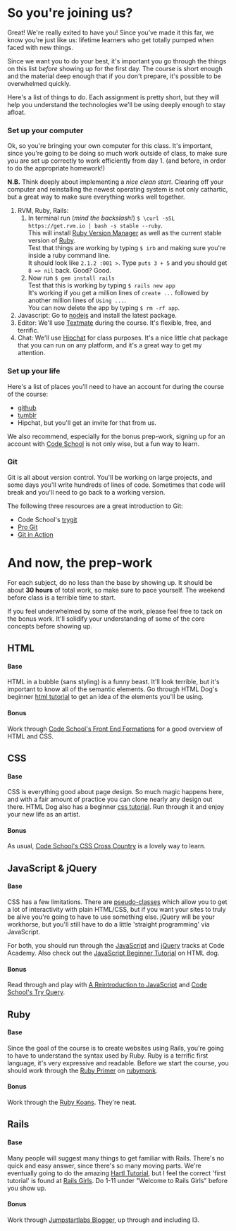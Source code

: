 # So you're joining us?
Great!  We're really exited to have you!  Since you've made it this far, we know you're just like us: lifetime learners who get totally pumped when faced with new things.  

Since we want you to do your best, it's important you go through the things on this list *before* showing up for the first day.  The course is short enough and the material deep enough that if you don't prepare, it's possible to be overwhelmed quickly.  

Here's a list of things to do.  Each assignment is pretty short, but they will help you understand the technologies we'll be using deeply enough to stay afloat.  

### Set up your computer
Ok, so you're bringing your own computer for this class.  It's important, since you're going to be doing so much work outside of class, to make sure you are set up correctly to work efficiently from day 1. (and before, in order to do the appropriate homework!)

**N.B.** Think deeply about implementing a *nice clean start*.  Clearing off your computer and reinstalling the newest operating system is not only cathartic, but a great way to make sure everything works well together.

1. RVM, Ruby, Rails:  
	1. In terminal run (*mind the backslash!*) `$ \curl -sSL https://get.rvm.io | bash -s stable --ruby`.  
		This will install [Ruby Version Manager](https://rvm.io) as well as the current stable version of [Ruby](https://www.ruby-lang.org/en/).  
		Test that things are working by typing `$ irb` and making sure you're inside a ruby command line.  
		It should look like `2.1.2 :001 >`.  Type `puts 3 + 5` and you should get `8 => nil` back.  Good?  Good.  
    2. Now run `$ gem install rails`  
		Test that this is working by typing `$ rails new app`  
		It's working if you get a million lines of `create ...` followed by another million lines of `Using ...`.  
		You can now delete the app by typing `$ rm -rf app`.
2. Javascript: Go to [nodejs](http://nodejs.org/) and install the latest package.  
3. Editor: We'll use [Textmate](http://macromates.com/download) during the course.  It's flexible, free, and terrific.
4. Chat: We'll use [Hipchat](http://hipchat.com) for class purposes.  It's a nice little chat package that you can run on any platform, and it's a great way to get my attention.


### Set up your life
Here's a list of places you'll need to have an account for during the course of the course:

- [github](https://github.com/)
- [tumblr](http://www.tumblr.com/)
- Hipchat, but you'll get an invite for that from us.

We also recommend, especially for the bonus prep-work, signing up for an account with [Code School](http://www.codeschool.com) is not only wise, but a fun way to learn.

### Git
Git is all about version control.  You'll be working on large projects, and some days you'll write hundreds of lines of code.  Sometimes that code will break and you'll need to go back to a working version.

The following three resources are a great introduction to Git:

- Code School's [trygit](https://try.github.io/levels/1/challenges/1)
- [Pro Git](http://git-scm.com/book)
- [Git in Action](http://vimeo.com/16395537)

# And now, the prep-work

For each subject, do no less than the base by showing up.  It should be about **30 hours** of total work, so make sure to pace yourself.  The weekend before class is a terrible time to start.

If you feel underwhelmed by some of the work, please feel free to tack on the bonus work.  It'll solidify your understanding of some of the core concepts before showing up.

## HTML
#### Base
HTML in a bubble (sans styling) is a funny beast.  It'll look terrible, but it's important to know all of the semantic elements.  Go through HTML Dog's beginner [html tutorial](http://www.htmldog.com/guides/html/beginner/) to get an idea of the elements you'll be using.
#### Bonus
Work through [Code School's Front End Formations](https://www.codeschool.com/courses/front-end-formations) for a good overview of HTML and CSS.

## CSS
#### Base
CSS is everything good about page design.  So much magic happens here, and with a fair amount of practice you can clone nearly any design out there.  HTML Dog also has a beginner [css tutorial](http://www.htmldog.com/guides/css/beginner/).  Run through it and enjoy your new life as an artist.
#### Bonus
As usual, [Code School's CSS Cross Country](https://www.codeschool.com/courses/css-cross-country) is a lovely way to learn.


## JavaScript & jQuery 
#### Base
CSS has a few limitations.  There are [pseudo-classes](https://developer.mozilla.org/en-US/docs/Web/CSS/Pseudo-classes) which allow you to get a lot of interactivity with plain HTML/CSS, but if you want your sites to truly be alive you're going to have to use something else.  jQuery will be your workhorse, but you'll still have to do a little 'straight programming' via JavaScript.  

For both, you should run through the [JavaScript](http://www.codecademy.com/tracks/javascript) and [jQuery](http://www.codecademy.com/tracks/jquery) tracks at Code Academy.  Also check out the [JavaScript Beginner Tutorial](http://www.htmldog.com/guides/javascript/beginner/) on HTML dog.
#### Bonus
Read through and play with [A Reintroduction to JavaScript](https://developer.mozilla.org/en-US/docs/Web/JavaScript/A_re-introduction_to_JavaScript) and [Code School's Try Query](https://www.codeschool.com/courses/try-jquery).

## Ruby
#### Base
Since the goal of the course is to create websites using Rails, you're going to have to understand the syntax used by Ruby.  Ruby is a terrific first language, it's very expressive and readable.  Before we start the course, you should work through the [Ruby Primer](https://rubymonk.com/learning/books/1-ruby-primer) on [rubymonk](https://rubymonk.com/).
#### Bonus
Work through the [Ruby Koans](http://rubykoans.com/).  They're neat.

## Rails
#### Base
Many people will suggest many things to get familiar with Rails.  There's no quick and easy answer, since there's so many moving parts.  We're eventually going to do the amazing [Hartl Tutorial](http://www.railstutorial.org/), but I feel the correct 'first tutorial' is found at [Rails Girls](http://guides.railsgirls.com/).  Do 1-11 under "Welcome to Rails Girls" before you show up.
#### Bonus
Work through [Jumpstartlabs Blogger](http://tutorials.jumpstartlab.com/projects/blogger.html), up through and including I3.
